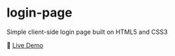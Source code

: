 # login-page
Simple client-side login page built on HTML5 and CSS3

🔗 [Live Demo](https://aabirbasu.github.io/login-page/)
